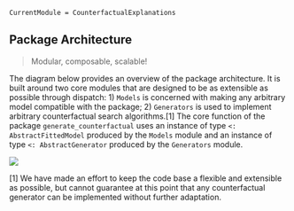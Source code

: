 

``` @meta
CurrentModule = CounterfactualExplanations 
```

## Package Architecture

> Modular, composable, scalable!

The diagram below provides an overview of the package architecture. It is built around two core modules that are designed to be as extensible as possible through dispatch: 1) `Models` is concerned with making any arbitrary model compatible with the package; 2) `Generators` is used to implement arbitrary counterfactual search algorithms.\[1\] The core function of the package `generate_counterfactual` uses an instance of type `<: AbstractFittedModel` produced by the `Models` module and an instance of type `<: AbstractGenerator` produced by the `Generators` module.

![](../www/pkg_architecture.png)

\[1\] We have made an effort to keep the code base a flexible and extensible as possible, but cannot guarantee at this point that any counterfactual generator can be implemented without further adaptation.

